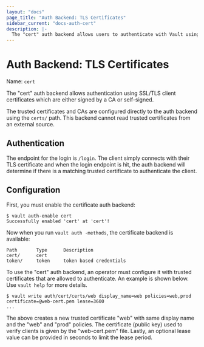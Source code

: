 ```yaml
---
layout: "docs"
page_title: "Auth Backend: TLS Certificates"
sidebar_current: "docs-auth-cert"
description: |-
  The "cert" auth backend allows users to authenticate with Vault using TLS client certificates.
---
```


# Auth Backend: TLS Certificates

Name: `cert`

The "cert" auth backend allows authentication using SSL/TLS client certificates
which are either signed by a CA or self-signed.

The trusted certificates and CAs are configured directly to the auth
backend using the `certs/` path. This backend cannot read trusted certificates
from an external source.

## Authentication

The endpoint for the login is `/login`. The client simply connects with their TLS
certificate and when the login endpoint is hit, the auth backend will determine
if there is a matching trusted certificate to authenticate the client.

## Configuration

First, you must enable the certificate auth backend:

```
$ vault auth-enable cert
Successfully enabled 'cert' at 'cert'!
```

Now when you run `vault auth -methods`, the certificate backend is available:

```
Path       Type      Description
cert/      cert
token/     token     token based credentials
```

To use the "cert" auth backend, an operator must configure it with
trusted certificates that are allowed to authenticate. An example is shown below.
Use `vault help` for more details.

```
$ vault write auth/cert/certs/web display_name=web policies=web,prod certificate=@web-cert.pem lease=3600
...
```

The above creates a new trusted certificate "web" with same display name
and the "web" and "prod" policies. The certificate (public key) used to verify
clients is given by the "web-cert.pem" file. Lastly, an optional lease value
can be provided in seconds to limit the lease period.

